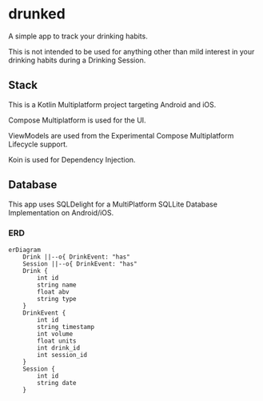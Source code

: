 # drunked

A simple app to track your drinking habits.

This is not intended to be used for anything other than mild interest in your drinking habits during a Drinking Session.

## Stack

This is a Kotlin Multiplatform project targeting Android and iOS.

Compose Multiplatform is used for the UI.

ViewModels are used from the Experimental Compose Multiplatform Lifecycle support.

Koin is used for Dependency Injection.

## Database

This app uses SQLDelight for a MultiPlatform SQLLite Database Implementation on Android/iOS.

### ERD

```mermaid
erDiagram
    Drink ||--o{ DrinkEvent: "has"
    Session ||--o{ DrinkEvent: "has"
    Drink {
        int id
        string name
        float abv
        string type
    }
    DrinkEvent {
        int id
        string timestamp
        int volume
        float units
        int drink_id
        int session_id
    }
    Session {
        int id
        string date
    }
```